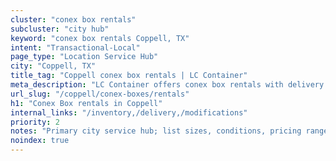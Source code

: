 ```yaml
---
cluster: "conex box rentals"
subcluster: "city hub"
keyword: "conex box rentals Coppell, TX"
intent: "Transactional-Local"
page_type: "Location Service Hub"
city: "Coppell, TX"
title_tag: "Coppell conex box rentals | LC Container"
meta_description: "LC Container offers conex box rentals with delivery in Coppell, TX. Local. Fast quotes. Since 2003."
url_slug: "/coppell/conex-boxes/rentals"
h1: "Conex Box rentals in Coppell"
internal_links: "/inventory,/delivery,/modifications"
priority: 2
notes: "Primary city service hub; list sizes, conditions, pricing ranges, photos, testimonials."
noindex: true
---
```


<!-- TODO: Add unique city/inventory copy, images, and internal links here. -->
